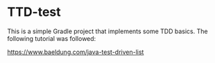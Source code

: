 # TTD-test

This is a simple Gradle project that implements some TDD basics. The following tutorial was followed:

https://www.baeldung.com/java-test-driven-list
